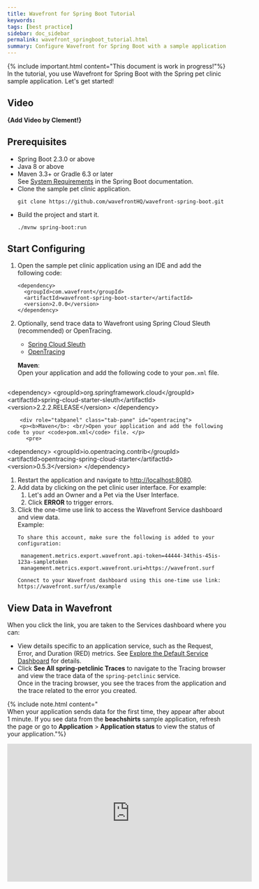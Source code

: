 ```yaml
---
title: Wavefront for Spring Boot Tutorial
keywords:
tags: [best practice]
sidebar: doc_sidebar
permalink: wavefront_springboot_tutorial.html
summary: Configure Wavefront for Spring Boot with a sample application.
---
```

{% include important.html content="This document is work in progress!"%}
In the tutorial, you use Wavefront for Spring Boot with the Spring pet clinic sample application. Let's get started!

## Video
**{Add Video by Clement!}**

## Prerequisites

* Spring Boot 2.3.0 or above
* Java 8 or above
* Maven 3.3+ or Gradle 6.3 or later
  <br/>See [System Requirements](https://docs.spring.io/spring-boot/docs/2.3.0.RC1/reference/html/getting-started.html#getting-started-system-requirements) in the Spring Boot documentation.
* Clone the sample pet clinic application.
  ```
  git clone https://github.com/wavefrontHQ/wavefront-spring-boot.git
  ```
* Build the project and start it.
  ```
  ./mvnw spring-boot:run
  ```
  
## Start Configuring

1. Open the sample pet clinic application using an IDE and add the following code: 
    ```
    <dependency>
      <groupId>com.wavefront</groupId>
      <artifactId>wavefront-spring-boot-starter</artifactId>
      <version>2.0.0</version>
    </dependency>
    ```
          
1. Optionally, send trace data to Wavefront using Spring Cloud Sleuth (recommended) or OpenTracing.
    <ul id="profileTabs" class="nav nav-tabs">
        <li class="active"><a href="#sleuth" data-toggle="tab">Spring Cloud Sleuth</a></li>
        <li><a href="#opentracing" data-toggle="tab">OpenTracing</a></li>
    </ul>
      <div class="tab-content">
        <div role="tabpanel" class="tab-pane active" id="sleuth">
            <p><b>Maven</b>:<br/>Open your application and add the following code to your <code>pom.xml</code> file. </p>
              <pre>
&lt;dependency&gt;
  &lt;groupId&gt;org.springframework.cloud&lt;/groupId&gt;
  &lt;artifactId&gt;spring-cloud-starter-sleuth&lt;/artifactId&gt;
  &lt;version&gt;2.2.2.RELEASE&lt;/version&gt;
&lt;/dependency&gt;
            </pre>
        </div>

        <div role="tabpanel" class="tab-pane" id="opentracing">
        <p><b>Maven</b>: <br/>Open your application and add the following code to your <code>pom.xml</code> file. </p>
          <pre>
&lt;dependency&gt;
  &lt;groupId&gt;io.opentracing.contrib&lt;/groupId&gt;
  &lt;artifactId&gt;opentracing-spring-cloud-starter&lt;/artifactId&gt;
  &lt;version&gt;0.5.3&lt;/version&gt;
&lt;/dependency&gt;
        </pre>
        </div>
      </div>
1. Restart the application and navigate to [http://localhost:8080](http://localhost:8080/).
1. Add data by clicking on the pet clinic user interface.
    For example: 
    1. Let's add an Owner and a Pet via the User Interface.
    2. Click **ERROR** to trigger errors.
1. Click the one-time use link to access the Wavefront Service dashboard and view data.
    <br/> Example:
    ```
    To share this account, make sure the following is added to your configuration:

     management.metrics.export.wavefront.api-token=44444-34this-45is-123a-sampletoken
     management.metrics.export.wavefront.uri=https://wavefront.surf

    Connect to your Wavefront dashboard using this one-time use link:
    https://wavefront.surf/us/example
    ```

## View Data in Wavefront

When you click the link, you are taken to the Services dashboard where you can:

* View details specific to an application service, such as the Request, Error, and Duration (RED) metrics. See [Explore the Default Service Dashboard](tracing_ui_overview.html#explore-the-default-service-dashboard) for details.
* Click **See All spring-petclinic Traces** to navigate to the Tracing browser and view the trace data of the `spring-petclinic` service.
  <br/>Once in the tracing browser, you see the traces from the application and the trace related to the error you created. 
  
{% include note.html content="<br/>When your application sends data for the first time, they appear after about 1 minute. If you see data from the **beachshirts** sample application, refresh the page or go to **Application** > **Application status** to view the status of your application."%}

<iframe width="560" height="315" src="https://www.youtube.com/embed/bHo1f5p-LsU" frameborder="0" allow="accelerometer; autoplay; encrypted-media; gyroscope; picture-in-picture" allowfullscreen></iframe>
